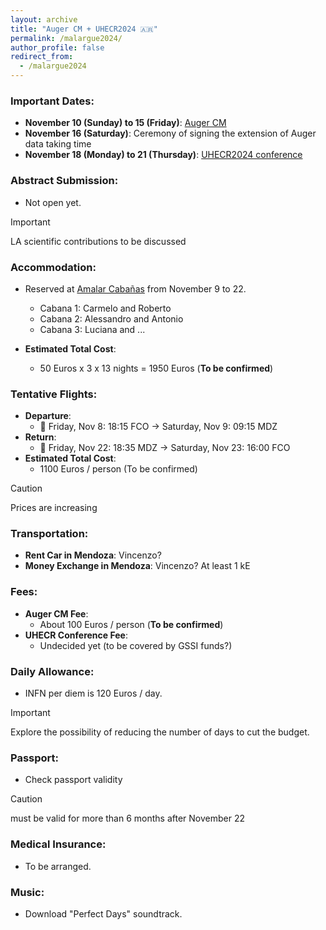 ```yaml
---
layout: archive
title: "Auger CM + UHECR2024 🇦🇷"
permalink: /malargue2024/
author_profile: false
redirect_from:
  - /malargue2024
---
```


### Important Dates:
- **November 10 (Sunday) to 15 (Friday)**: [Auger CM]()
- **November 16 (Saturday)**: Ceremony of signing the extension of Auger data taking time
- **November 18 (Monday) to 21 (Thursday)**: [UHECR2024 conference](https://indico.ahuekna.org.ar/event/768/)

### Abstract Submission:
- Not open yet.
> [!IMPORTANT]
> LA scientific contributions to be discussed

### Accommodation:
- Reserved at [Amalar Cabañas](https://www.amalar.com.ar/) from November 9 to 22.
  - Cabana 1: Carmelo and Roberto
  - Cabana 2: Alessandro and Antonio
  - Cabana 3: Luciana and ...

- **Estimated Total Cost**: 
  - 50 Euros x 3 x 13 nights = 1950 Euros (**To be confirmed**)

### Tentative Flights:
- **Departure**:
  - 🛫 Friday, Nov 8: 18:15 FCO -> Saturday, Nov 9: 09:15 MDZ
- **Return**:
  - 🛬 Friday, Nov 22: 18:35 MDZ -> Saturday, Nov 23: 16:00 FCO
- **Estimated Total Cost**: 
  - 1100 Euros / person (To be confirmed)
> [!CAUTION]
> Prices are increasing

### Transportation:
- **Rent Car in Mendoza**: Vincenzo?
- **Money Exchange in Mendoza**: Vincenzo?  At least 1 kE

### Fees:
- **Auger CM Fee**:
  - About 100 Euros / person (**To be confirmed**)
- **UHECR Conference Fee**:
  - Undecided yet (to be covered by GSSI funds?)

### Daily Allowance:
- INFN per diem is 120 Euros / day.
> [!IMPORTANT]
> Explore the possibility of reducing the number of days to cut the budget.

### Passport:
- Check passport validity
> [!CAUTION]
> must be valid for more than 6 months after November 22

### Medical Insurance:
- To be arranged.

### Music:
- Download "Perfect Days" soundtrack.

